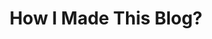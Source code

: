 ---
title: How I Made This Blog? 
description: A guide on my journey towards learning Eleventy and GitHub Pages.
tags:
  - git
  - tech
---